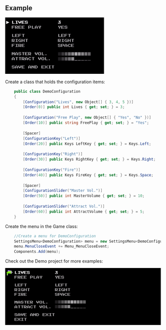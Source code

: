 ## Example

![alt text](Documentation/demo.gif)

Create a class that holds the configuration items:

```C#
    public class DemoConfiguration
    {
        [Configuration("Lives", new Object[] { 3, 4, 5 })]
        [Order(0)] public int Lives { get; set; } = 3;

        [Configuration("Free Play", new Object[] { "Yes", "No" })]
        [Order(10)] public string FreePlay { get; set; } = "Yes";       

        [Spacer]
        [ConfigurationKey("Left")]
        [Order(20)] public Keys LeftKey { get; set; } = Keys.Left;

        [ConfigurationKey("Right")]
        [Order(30)] public Keys RightKey { get; set; } = Keys.Right;

        [ConfigurationKey("Fire")]
        [Order(40)] public Keys FireKey { get; set; } = Keys.Space;

        [Spacer]
        [ConfigurationSlider("Master Vol.")]
        [Order(50)] public int MasterVolume { get; set; } = 10;

        [ConfigurationSlider("Attract Vol.")]
        [Order(60)] public int AttractVolume { get; set; } = 5;               
    }
```

Create the menu in the Game class:

```C#      
    //Create a menu for DemoConfiguration
    SettingsMenu<DemoConfiguration> menu = new SettingsMenu<DemoConfiguration>(this, myConfiguration);
    menu.MenuCloseEvent += Menu_MenuCloseEvent;        
    Components.Add(menu);                       
```

Check out the Demo project for more examples:

![alt text](Documentation/demo2.gif)


